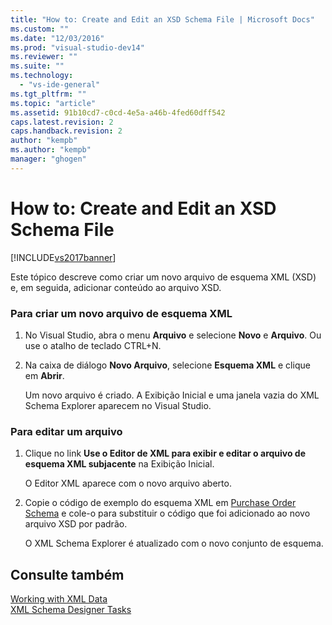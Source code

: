 ```yaml
---
title: "How to: Create and Edit an XSD Schema File | Microsoft Docs"
ms.custom: ""
ms.date: "12/03/2016"
ms.prod: "visual-studio-dev14"
ms.reviewer: ""
ms.suite: ""
ms.technology: 
  - "vs-ide-general"
ms.tgt_pltfrm: ""
ms.topic: "article"
ms.assetid: 91b10cd7-c0cd-4e5a-a46b-4fed60dff542
caps.latest.revision: 2
caps.handback.revision: 2
author: "kempb"
ms.author: "kempb"
manager: "ghogen"
---
```

# How to: Create and Edit an XSD Schema File
[!INCLUDE[vs2017banner](../code-quality/includes/vs2017banner.md)]

Este tópico descreve como criar um novo arquivo de esquema XML \(XSD\) e, em seguida, adicionar conteúdo ao arquivo XSD.  
  
### Para criar um novo arquivo de esquema XML  
  
1.  No Visual Studio, abra o menu **Arquivo** e selecione **Novo** e **Arquivo**.  Ou use o atalho de teclado CTRL\+N.  
  
2.  Na caixa de diálogo **Novo Arquivo**, selecione **Esquema XML** e clique em **Abrir**.  
  
     Um novo arquivo é criado.  A Exibição Inicial e uma janela vazia do XML Schema Explorer aparecem no Visual Studio.  
  
### Para editar um arquivo  
  
1.  Clique no link **Use o Editor de XML para exibir e editar o arquivo de esquema XML subjacente** na Exibição Inicial.  
  
     O Editor XML aparece com o novo arquivo aberto.  
  
2.  Copie o código de exemplo do esquema XML em [Purchase Order Schema](../xml-tools/sample-xsd-file-simple-schema.md) e cole\-o para substituir o código que foi adicionado ao novo arquivo XSD por padrão.  
  
     O XML Schema Explorer é atualizado com o novo conjunto de esquema.  
  
## Consulte também  
 [Working with XML Data](../xml-tools/working-with-xml-data.md)   
 [XML Schema Designer Tasks](../xml-tools/xml-schema-designer-tasks.md)